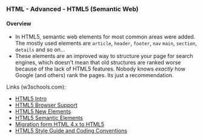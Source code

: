 ### HTML - Advanced - HTML5 (Semantic Web)

#### Overview

* In HTML5, semantic web elements for most common areas were added.
  The mostly used elements are `article`, `header`, `footer`, `nav`
  `main`, `section`, `details` and so on...
* These elements are an improved way to structure your page for
  search engines, which doesn't mean that old structures are ranked
  worse because of the lack of HTML5 features. Nobody knows _exactly_
  how Google (and others) rank the pages. Its just a recommendation.
  
Links (w3schools.com):
* [HTML5 Intro](http://www.w3schools.com/html/html5_intro.asp)
* [HTML5 Browser Support](http://www.w3schools.com/html/html5_browsers.asp)
* [HTML5 New Elements](http://www.w3schools.com/html/html5_new_elements.asp)
* [HTML5 Semantic Elements](http://www.w3schools.com/html/html5_semantic_elements.asp)
* [Migration form HTML 4.x to HTML5](http://www.w3schools.com/html/html5_migration.asp)
* [HTML5 Style Guide and Coding Conventions](http://www.w3schools.com/html/html5_syntax.asp)

